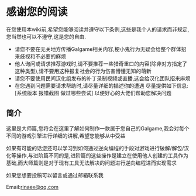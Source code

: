 # 感谢您的阅读

 在您使用本wiki前,希望您能够阅读并遵守以下条例,这些是我个人的请求而非规定,您当然也可以不遵守,这是您的自由.

- 请您不要在无关地方传播Galgame相关内容,梗小鬼行为无疑会给整个群体招来歧视和不必要的麻烦
- 他人询问或请求推荐游戏时,请不要推荐一些猎奇重口的内容(除非对方指定了这种类型),请不要用这种报复社会的行为伤害懵懂无知的萌新
- 请您不要使用民间汉化组发布的补丁录制视频或直播,这会给汉化团队招来麻烦
- 在您遇到问题需要请求帮助时,请尽量详细的描述你的遭遇 尽量提供如下信息:[系统版本 报错截图 做过哪些尝试] 以便好心的大佬们帮助您解决问题

## 简介

这里是大师篇,您将会在这里了解如何制作一款属于您自己的Galgame,我会对每个不同的游戏引擎进行详细的讲解,希望您能够从中受益

如果有可能的话您还可以学习到如何通过逆向编程的手段对游戏进行破解/解包/汉化等操作,与进阶篇不同的是,进阶篇的这些操作是建立在使用他人创建的工具作为基础,而大师篇则是对于现有工具无法解决的问题进行逆向编程进而实现需求

如果您想要投稿可以留言或通过邮箱联系我

Email:rinaex@qq.com